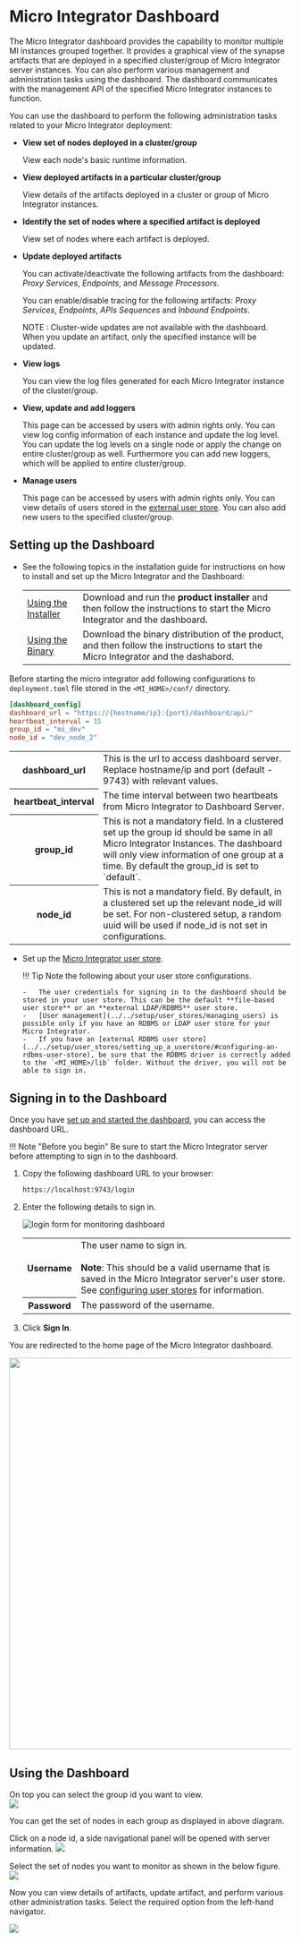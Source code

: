 # Micro Integrator Dashboard

The Micro Integrator dashboard provides the capability to monitor multiple MI instances grouped together. It provides a
graphical view of the synapse artifacts that are deployed in a specified cluster/group of Micro Integrator server 
instances. You can also perform various management and administration tasks using the dashboard. The 
dashboard communicates with the management API of the specified Micro Integrator instances to function. 

You can use the dashboard to perform the following administration tasks related to your Micro Integrator deployment:

-   <b>View set of nodes deployed in a cluster/group</b>

    View each node's basic runtime information.

-   <b>View deployed artifacts in a particular cluster/group</b>

    View details of the artifacts deployed in a cluster or group of Micro Integrator instances.

-   <b>Identify the set of nodes where a specified artifact is deployed</b>

    View set of nodes where each artifact is deployed.

-   <b>Update deployed artifacts</b>

    You can activate/deactivate the following artifacts from the dashboard: <i>Proxy Services</i>, <i>Endpoints</i>, and <i>Message Processors</i>.

    You can enable/disable tracing for the following artifacts: <i>Proxy Services</i>, <i>Endpoints</i>, <i>APIs</i> <i>Sequences</i> and <i>Inbound Endpoints</i>.

    NOTE : Cluster-wide updates are not available with the dashboard. When you update an artifact, only the specified instance will be updated.

-   <b>View logs</b>

    You can view the log files generated for each Micro Integrator instance of the cluster/group.

-   <b>View, update and add loggers</b>

    This page can be accessed by users with admin rights only. You can view log config information of each instance and update the log level. You can update the log levels on a single node or apply the change on entire cluster/group as well. Furthermore you can add new loggers, which will be applied to entire cluster/group.

-   <b>Manage users</b>

    This page can be accessed by users with admin rights only. You can view details of users stored in the [external user store](../../setup/user_stores/managing_users). You can also add new users to the specified cluster/group.

[comment]: <> (You can refer to the following video to get a quick understanding of how this is done.)

[comment]: <> (<iframe width="560" height="315" src="https://www.youtube.com/embed/WxcHkJVOgOU" frameborder="0" allow="accelerometer; autoplay; clipboard-write; encrypted-media; gyroscope; picture-in-picture" allowfullscreen></iframe>)

## Setting up the Dashboard

-	See the following topics in the installation guide for instructions on how to install and set up the Micro Integrator and the Dashboard:

	<table>
	    <tr>
	        <td>
	            <a href="{{base_path}}/install-and-setup/install/installing-the-product/install-mi-in-vm-installer">Using the Installer</a>
	        </td>
	        <td>
	            Download and run the <b>product installer</b> and then follow the instructions to start the Micro Integrator and the dashboard.
	        </td>
	    </tr>
	    <tr>
	        <td>
	            <a href="{base_path}}/install-and-setup/install/installing-the-product/installing-the-binary/install-mi-in-vm-binary">Using the Binary</a>
	        </td>
	        <td>
	            Download the binary distribution of the product, and then follow the instructions to start the Micro Integrator and the dashabord.
	        </td>
	    </tr>
	</table>

Before starting the micro integrator add following configurations to `deployment.toml` file stored in the `<MI_HOME>/conf/` directory.

```toml
[dashboard_config]
dashboard_url = "https://{hostname/ip}:{port}/dashboard/api/"
heartbeat_interval = 15
group_id = "mi_dev"
node_id = "dev_node_2"
```

<table>
    <tr>
        <th>
            dashboard_url
        </th>
        <td>
            This is the url to access dashboard server. Replace hostname/ip and port (default - 9743) with relevant values.
        </td>
    </tr>
    <tr>
        <th>
            heartbeat_interval
        </th>
        <td>
            The time interval between two heartbeats from Micro Integrator to Dashboard Server.
        </td>
    </tr>
    <tr>
        <th>
            group_id
        </th>
        <td>
            This is not a mandatory field. In a clustered set up the group id should be same in all Micro Integrator Instances. 
            The dashboard will only view information of one group at a time. By default the group_id is set to `default`. 
        </td>
    </tr>
    <tr>
        <th>
            node_id
        </th>
        <td>
            This is not a mandatory field. By default, in a clustered set up the relevant node_id will be set. For non-clustered setup, a random uuid will be used if node_id is not set in configurations.
        </td>
    </tr>
</table> 

-	Set up the [Micro Integrator user store](../../setup/user_stores/setting_up_a_userstore).

	!!! Tip
		Note the following about your user store configurations.

		-	The user credentials for signing in to the dashboard should be stored in your user store. This can be the default **file-based user store** or an **external LDAP/RDBMS** user store.
		-	[User management](../../setup/user_stores/managing_users) is possible only if you have an RDBMS or LDAP user store for your Micro Integrator.
		-	If you have an [external RDBMS user store](../../setup/user_stores/setting_up_a_userstore/#configuring-an-rdbms-user-store), be sure that the RDBMS driver is correctly added to the `<MI_HOME>/lib` folder. Without the driver, you will not be able to sign in.

## Signing in to the Dashboard

Once you have [set up and started the dashboard](#setting-up-the-dashboard), you can access the dashboard URL.

!!! Note "Before you begin"
    Be sure to start the Micro Integrator server before attempting to sign in to the dashboard.
  
1.  Copy the following dashboard URL to your browser:

    ```bash
    https://localhost:9743/login
    ```

2.  Enter the following details to sign in.

    ![login form for monitoring dashboard]({{base_path}}/assets/img/integrate/monitoring-dashboard/login.png)

    <table>
        <tr>
            <th>
                Username
            </th>
            <td>
                The user name to sign in.</br></br>
                <b>Note</b>: This should be a valid username that is saved in the Micro Integrator server's user store. See <a href="../../setup/user_stores/setting_up_a_userstore">configuring user stores</a> for information.
            </td>
        </tr>
        <tr>
            <th>
                Password
            </th>
            <td>
                The password of the username.
            </td>
        </tr>
    </table> 

3.  Click <b>Sign In</b>.

You are redirected to the home page of the Micro Integrator dashboard. 
     
<img src="{{base_path}}/assets/img/integrate/monitoring-dashboard/dashboard-artifact-home.png" width="700">

## Using the Dashboard

On top you can select the group id you want to view.  
<img src="{{base_path}}/assets/img/integrate/monitoring-dashboard/dashboard-select-group.png">

You can get the set of nodes in each group as displayed in above diagram.

Click on a node id, a side navigational panel will be opened with server information.
<img src="{{base_path}}/assets/img/integrate/monitoring-dashboard/dashboard-server-sidepanal.png">

Select the set of nodes you want to monitor as shown in the below figure.
<img src="{{base_path}}/assets/img/integrate/monitoring-dashboard/dashboard-select-nodes.png">

Now you can view details of artifacts, update artifact, and perform various other administration tasks. Select the required option from the left-hand navigator.

<img src="{{base_path}}/assets/img/integrate/monitoring-dashboard/dashboard-artifact-list.png">

<!--
### Proxy Services

Select this option to manage proxy services deployed in the environment.

<img src="{{base_path}}/assets/img/integrate/monitoring-dashboard/dashboard-proxy-service-1.png">

You can view details, and update the <b>status</b> and enable <b>tracing</b>/<b>statistics</b> for each proxy service.

<img src="{{base_path}}/assets/img/integrate/monitoring-dashboard/dashboard-proxy-service-2.png">

### Endpoints

Select this option to manage endpoint artifacts deployed in the Micro Integrator instance.

<img src="{{base_path}}/assets/img/integrate/monitoring-dashboard/dashboard-endpoint-1.png">

You can view details, update the <b>status</b>, and enable <b>tracing</b>/<b>statistics</b> for each endpoint.

<img src="{{base_path}}/assets/img/integrate/monitoring-dashboard/dashboard-endpoint-2.png">

### Inbound Endpoints

Select this option to manage inbound endpoint artifacts deployed in the Micro Integrator instance.

<img src="{{base_path}}/assets/img/integrate/monitoring-dashboard/dashboard-inbound-endpoint-1.png">

You can view details of each inbound endpoint as shown below.

<img src="{{base_path}}/assets/img/integrate/monitoring-dashboard/dashboard-inbound-endpoint-2.png">

### Message Processors

Select this option to manage message processor artifacts deployed in the Micro Integrator instance.

<img src="{{base_path}}/assets/img/integrate/monitoring-dashboard/dashboard-message-processor-1.png">

You can view details, update the <b>status</b>, and enable <b>tracing</b>/<b>statistics</b> for each message processor.

<img src="{{base_path}}/assets/img/integrate/monitoring-dashboard/dashboard-message-processor-1.png">

### Message Stores

Select this option to manage message store artifacts deployed in the Micro Integrator instance.

<img src="{{base_path}}/assets/img/integrate/monitoring-dashboard/dashboard-message-store-1.png">

You can view details of each message store as shown below.

<img src="{{base_path}}/assets/img/integrate/monitoring-dashboard/dashboard-message-store-2.png">

### API

Select this option to manage REST API artifacts deployed in the Micro Integrator instance.

<img src="{{base_path}}/assets/img/integrate/monitoring-dashboard/dashboard-api-1.png">

You can view details and update <b>tracing</b> for each API as shown below.

<img src="{{base_path}}/assets/img/integrate/monitoring-dashboard/dashboard-api-2.png">

### Templates

Select this option to manage templates artifacts deployed in the Micro Integrator instance.

<img src="{{base_path}}/assets/img/integrate/monitoring-dashboard/dashboard-template-1.png">

You can view details for each template as shown below.

<img src="{{base_path}}/assets/img/integrate/monitoring-dashboard/dashboard-template-2.png">

### Sequences

Select this option to manage sequence artifacts deployed in the Micro Integrator instance.

<img src="{{base_path}}/assets/img/integrate/monitoring-dashboard/dashboard-sequence-1.png">

You can view details and update <b>tracing</b> for each sequence as shown below.

<img src="{{base_path}}/assets/img/integrate/monitoring-dashboard/dashboard-template-2.png">

### Tasks

Select this option to manage scheduled tasks deployed in the Micro Integrator instance.

<img src="{{base_path}}/assets/img/integrate/monitoring-dashboard/dashboard-task-1.png">

You can view details for each task as shown below.

<img src="{{base_path}}/assets/img/integrate/monitoring-dashboard/dashboard-task-2.png">

### Local Entries

Select this option to manage local entries deployed in the Micro Integrator instance.

<img src="{{base_path}}/assets/img/integrate/monitoring-dashboard/dashboard-localentry-1.png">

You can view details for each local entry as shown below.

<img src="{{base_path}}/assets/img/integrate/monitoring-dashboard/dashboard-localentry-2.png">

### Data Services

Select this option to manage data services deployed in the Micro Integrator instance.

<img src="{{base_path}}/assets/img/integrate/monitoring-dashboard/dashboard-dataservice-1.png">

You can view details for each data service as shown below.

<img src="{{base_path}}/assets/img/integrate/monitoring-dashboard/dashboard-dataservice-2.png">

### Connectors

Select this option to manage connector artifacts deployed in the Micro Integrator instance.

<img src="{{base_path}}/assets/img/integrate/monitoring-dashboard/dashboard-connector-1.png">

You can view details for each connector as shown below.

<img src="{{base_path}}/assets/img/integrate/monitoring-dashboard/dashboard-connector-2.png">

### Carbon Applications

Select this option to see the list of composite applications deployed in the Micro Integrator instance.

<img src="{{base_path}}/assets/img/integrate/monitoring-dashboard/dashboard-capp.png">

### Log Files

Select this option to view and download log files of the Micro Integrator instance.

<img src="{{base_path}}/assets/img/integrate/monitoring-dashboard/dashboard-view-logs.png">

### Log Configs

Select this option to manage the log4j loggers of the Micro Integrator instance.

To view log configs and update log levels:

<img src="{{base_path}}/assets/img/integrate/monitoring-dashboard/dashboard-logger-1.png">

To add new loggers:

<img src="{{base_path}}/assets/img/integrate/monitoring-dashboard/dashboard-logger-2.png">

### Users

Select this option to manage the users of the Micro Integrator instance. These users are stored in the external user store connected to the Micro Integrator.

To view and remove users:

<img src="{{base_path}}/assets/img/integrate/monitoring-dashboard/dashboard-users-1.png" width="700">

To add new users:

<img src="{{base_path}}/assets/img/integrate/monitoring-dashboard/dashboard-users-2.png" width="700">
-->
